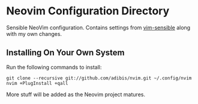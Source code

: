 # Neovim Configuration Directory

Sensible NeoVim configuration. Contains settings from [vim-sensible](https://github.com/tpope/vim-sensible) along with my own changes.

## Installing On Your Own System

Run the following commands to install:

    git clone --recursive git://github.com/adibis/nvim.git ~/.config/nvim
    nvim +PlugInstall +qall

More stuff will be added as the Neovim project matures.

